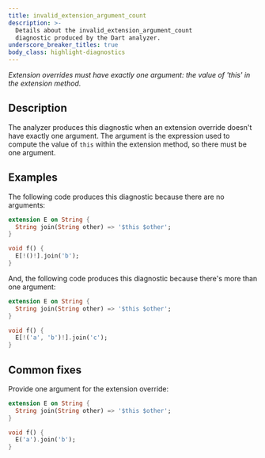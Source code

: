 ```yaml
---
title: invalid_extension_argument_count
description: >-
  Details about the invalid_extension_argument_count
  diagnostic produced by the Dart analyzer.
underscore_breaker_titles: true
body_class: highlight-diagnostics
---
```


_Extension overrides must have exactly one argument: the value of 'this' in the
extension method._

## Description

The analyzer produces this diagnostic when an extension override doesn't
have exactly one argument. The argument is the expression used to compute
the value of `this` within the extension method, so there must be one
argument.

## Examples

The following code produces this diagnostic because there are no arguments:

```dart
extension E on String {
  String join(String other) => '$this $other';
}

void f() {
  E[!()!].join('b');
}
```

And, the following code produces this diagnostic because there's more than
one argument:

```dart
extension E on String {
  String join(String other) => '$this $other';
}

void f() {
  E[!('a', 'b')!].join('c');
}
```

## Common fixes

Provide one argument for the extension override:

```dart
extension E on String {
  String join(String other) => '$this $other';
}

void f() {
  E('a').join('b');
}
```
